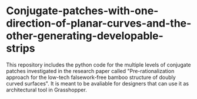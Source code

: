 # Conjugate-patches-with-one-direction-of-planar-curves-and-the-other-generating-developable-strips
This repository includes the python code for the multiple levels of conjugate patches investigated in the research paper called "Pre-rationalization approach for the low-tech falsework-free bamboo structure of doubly curved surfaces". It is meant to be avaliable for designers that can use it as architectural tool in Grasshopper.
